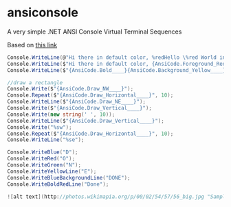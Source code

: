# ansiconsole
A very simple .NET ANSI Console Virtual Terminal Sequences

Based on [this link](https://docs.microsoft.com/en-us/windows/console/console-virtual-terminal-sequences#example)

```csharp
Console.WriteLine(@"Hi there in default color, %redHello \%red World in Red%end rest in %yellowyellow");
Console.WriteLine($"Hi there in default color, {AnsiCode.Foreground_Red____}Hello \\%red World in Red{AnsiCode.Default____} rest in %blueblue");
Console.WriteLine($"{AnsiCode.Bold____}{AnsiCode.Background_Yellow____}{AnsiCode.Foreground_Red____}Hello%reset");

//draw a rectangle
Console.Write($"{AnsiCode.Draw_NW____}");
Console.Repeat($"{AnsiCode.Draw_Horizontal____}", 10);
Console.WriteLine($"{AnsiCode.Draw_NE____}");
Console.Write($"{AnsiCode.Draw_Vertical____}");
Console.Write(new string(' ', 10));
Console.WriteLine($"{AnsiCode.Draw_Vertical____}");
Console.Write("%sw");
Console.Repeat($"{AnsiCode.Draw_Horizontal____}", 10);
Console.WriteLine("%se");

Console.WriteBlue("D");
Console.WriteRed("O");
Console.WriteGreen("N");
Console.WriteYellowLine("E");
Console.WriteBlueBackgroundLine("DONE");
Console.WriteBoldRedLine("Done");

![alt text](http://photos.wikimapia.org/p/00/02/54/57/56_big.jpg "Sample Output")
